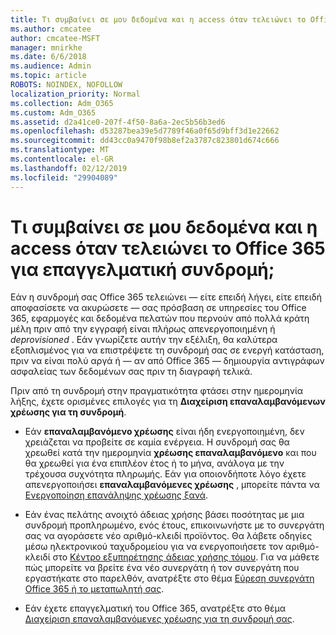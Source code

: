 ```yaml
---
title: Τι συμβαίνει σε μου δεδομένα και η access όταν τελειώνει το Office 365 για επαγγελματική συνδρομή;
ms.author: cmcatee
author: cmcatee-MSFT
manager: mnirkhe
ms.date: 6/6/2018
ms.audience: Admin
ms.topic: article
ROBOTS: NOINDEX, NOFOLLOW
localization_priority: Normal
ms.collection: Adm_O365
ms.custom: Adm_O365
ms.assetid: d2a41ce0-207f-4f50-8a6a-2ec5b56b3ed6
ms.openlocfilehash: d53287bea39e5d7789f46a0f65d9bff3d1e22662
ms.sourcegitcommit: dd43cc0a9470f98b8ef2a3787c823801d674c666
ms.translationtype: MT
ms.contentlocale: el-GR
ms.lasthandoff: 02/12/2019
ms.locfileid: "29904089"
---
```

# <a name="what-happens-to-my-data-and-access-when-my-office-365-for-business-subscription-ends"></a>Τι συμβαίνει σε μου δεδομένα και η access όταν τελειώνει το Office 365 για επαγγελματική συνδρομή;

Εάν η συνδρομή σας Office 365 τελειώνει — είτε επειδή λήγει, είτε επειδή αποφασίσετε να ακυρώσετε — σας πρόσβαση σε υπηρεσίες του Office 365, εφαρμογές και δεδομένα πελατών που περνούν από πολλά κράτη μέλη πριν από την εγγραφή είναι πλήρως απενεργοποιημένη ή *deprovisioned*  . Εάν γνωρίζετε αυτήν την εξέλιξη, θα καλύτερα εξοπλισμένος για να επιστρέψετε τη συνδρομή σας σε ενεργή κατάσταση, πριν να είναι πολύ αργά ή — αν από Office 365 — δημιουργία αντιγράφων ασφαλείας των δεδομένων σας πριν τη διαγραφή τελικά. 
  
Πριν από τη συνδρομή στην πραγματικότητα φτάσει στην ημερομηνία λήξης, έχετε ορισμένες επιλογές για τη **Διαχείριση επαναλαμβανόμενων χρέωσης για τη συνδρομή**. 
  
- Εάν **επαναλαμβανόμενο χρέωσης** είναι ήδη ενεργοποιημένη, δεν χρειάζεται να προβείτε σε καμία ενέργεια. Η συνδρομή σας θα χρεωθεί κατά την ημερομηνία **χρέωσης επαναλαμβανόμενο** και που θα χρεωθεί για ένα επιπλέον έτος ή το μήνα, ανάλογα με την τρέχουσα συχνότητα πληρωμής. Εάν για οποιονδήποτε λόγο έχετε απενεργοποιήσει **επαναλαμβανόμενες χρέωσης** , μπορείτε πάντα να [Ενεργοποίηση επανάληψης χρέωσης ξανά](https://support.office.com/article/8d83b530-f4ca-47f6-a666-e5791cbacc7e).
    
- Εάν ένας πελάτης ανοιχτό άδειας χρήσης βάσει ποσότητας με μια συνδρομή προπληρωμένο, ενός έτους, επικοινωνήστε με το συνεργάτη σας να αγοράσετε νέο αριθμό-κλειδί προϊόντος. Θα λάβετε οδηγίες μέσω ηλεκτρονικού ταχυδρομείου για να ενεργοποιήσετε τον αριθμό-κλειδί στο [Κέντρο εξυπηρέτησης άδειας χρήσης τόμου](https://go.microsoft.com/fwlink/p/?LinkID=282016). Για να μάθετε πώς μπορείτε να βρείτε ένα νέο συνεργάτη ή τον συνεργάτη που εργαστήκατε στο παρελθόν, ανατρέξτε στο θέμα [Εύρεση συνεργάτη Office 365 ή το μεταπωλητή σας](https://support.office.com/article/b6c18a9b-2aed-4c84-9d75-af709160258c).
    
- Εάν έχετε επαγγελματική του Office 365, ανατρέξτε στο θέμα [Διαχείριση επαναλαμβανόμενες χρέωσης για τη συνδρομή σας](https://support.office.com/article/8d83b530-f4ca-47f6-a666-e5791cbacc7e).
    

